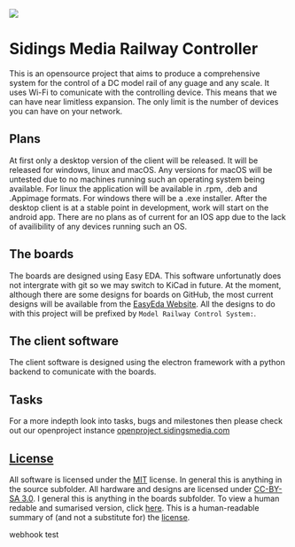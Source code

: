![](https://github.com/SidingsMedia/DC-Model-Railway-Controller/blob/master/source/desktop%20client/assets/railway-controller-open-graph-template.png)


# Sidings Media Railway Controller
This is an opensource project that aims to produce a comprehensive system for the control of a DC model rail of any guage and any scale. It uses Wi-Fi to comunicate with the controlling device. This means that we can have near limitless expansion. The only limit is the number of devices you can have on your network. 


## Plans
At first only a desktop version of the client will be released. It will be released for windows, linux and macOS. Any versions for macOS will be untested due to no machines running such
an operating system being available. For linux the application will be available in .rpm, .deb and .Appimage formats. For windows there will be a .exe installer. After the desktop client 
is at a stable point in development, work will start on the android app. There are no plans as of current for an IOS app due to the lack of availibility of any devices running such an OS.


## The boards
The boards are designed using Easy EDA. This software unfortunatly does not intergrate with git so we may switch to KiCad in future. At the moment, although there are some designs for 
boards on GitHub, the most current designs will be available from the [EasyEda Website](https://easyeda.com/Sidings-Media/). All the designs to do with this project will be prefixed by
 ```Model Railway Control System:```.


## The client software
The client software is designed using the electron framework with a python backend to comunicate with the boards.

## Tasks
For a more indepth look into tasks, bugs and milestones then please check out our openproject instance [openproject.sidingsmedia.com](https://openproject.sidingsmedia.com/projects/sidings-media-railway-controller/)

## [License](https://github.com/Sidings-Media/DC-Model-Railway-Controller/blob/Readme-update-w-license-1/LICENSE)
All software is licensed under the [MIT](https://github.com/Sidings-Media/DC-Model-Railway-Controller/blob/Readme-update-w-license-1/LICENSE) license. In general this is anything in the source subfolder. All hardware and designs are licensed under [CC-BY-SA 3.0](https://creativecommons.org/licenses/by-sa/3.0/legalcode). I general this is anything in the boards subfolder. To view a human redable and sumarised version, click [here](https://creativecommons.org/licenses/by-sa/3.0/). This is a human-readable summary of (and not a substitute for) the [license](https://creativecommons.org/licenses/by-sa/3.0/legalcode).

webhook test
